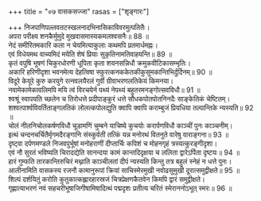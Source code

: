+++
title = "०७ वासकसज्जा"
rasas = ["शृङ्गारः"]

+++
निजपाणिपल्लवतटस्खलनादभिनासिकाविवरमुत्पतितैः।  
अपरा परीक्ष्य शनकैर्मुमुदे मुखवासमास्यकमलश्वसनैः॥ 88 ॥  
नेदं समीरितमकारि कला न चेयमित्याकुलाः कथमपि प्रतमार्धमह्नः।  
एवं विधेयमथ वाच्यमिदं मयेति शेषं प्रियाः सुकृतिनामतिवाहयन्ति॥ 89 ॥  
कृतं वपुषि भूषणं चिकुरधोरणी धूपिता कृता शयनसन्निधौ क्रमुकवीटिकासम्भृतिः।  
अकारि हरिणीदृशा भवनमेत्य देहत्विषा स्फुरत्कनककेतकीकुसुमकान्तिभिर्दुर्दिनम्॥ 90 ॥  
विदूरे केयूरे कुरु करयुगे रत्नवलयैरलं गुर्वी ग्रीवाभरणलतिकेयं किमनया।  
नवामेकामेकावलिमपि मयि त्वं विरचयेर्न पथ्यं नेपथ्यं बहुतरमनङ्गोत्सवविधौ॥ 91 ॥  
श्वश्रूं स्वापयति च्छलेन च तिरोधत्ते प्रदीपाङ्कुरं धत्ते सौधकपोतपोतनिनदैः साङ्केतिकं चेष्टितम्।  
शश्वत्पार्श्वविवर्तिताङ्गलतिकं लोलत्कपोलद्युति क्वापि क्वापि कराम्बुजं प्रियधिया तल्पान्तिके न्यस्यति॥ 92 ॥  
चोलं नीलनिचोलकर्षणविधौ चूडामणिं चुम्बने याचिष्ये कुचयोः करार्पणविधौ काञ्चीं पुनः काञ्चनीम्।  
इत्थं चन्दनचर्चितैर्मृगमदैरङ्गानि संस्कुर्वती तत्किं यन्न मनोरथं वितनुते वारेषु वाराङ्गना॥ 93 ॥  
दृष्ट्वा दर्पणमण्डले निजवपुर्भूषां मनोहराणीं दीप्तार्चिः कपिशं च मोहनगृहं त्रस्यत्कुरङ्गीदृशा।  
एवं नौ सुरतं भविष्यति चिरादद्येति सानन्दया कामं कान्तदिदृक्षया च ललिता द्वारेऽर्पिता दृष्टयः॥ 94 ॥  
हारं गुम्फति तारकान्तिरुचिरं मथ्नाति काञ्चीलतां दीपं न्यस्यति किन्तु तत्र बहुलं स्नेहं न धत्ते पुनः।  
आलीनामिति वासकस्य रजनौ कामानुरूपां क्रियां साचिस्मेरमुखी नवोढसुमुखी दूरात्समुद्वीक्षते॥ 95 ॥  
शिल्पं दर्शयितुं करोति कुतुकात्कह्लारहारस्रजं चित्रप्रेक्षणकैतवेन किमपि द्वारं समुद्वीक्षते।  
गृह्णात्याभरणं नवं सहचरीभूषाजिगीषामिषादित्थं पद्मदृशः प्रतीत्य चरितं स्मेराननोऽभूत् स्मरः॥ 96 ॥  